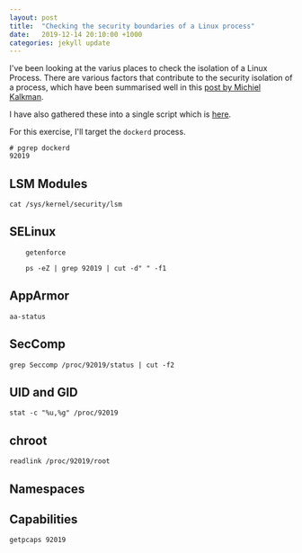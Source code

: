 ```yaml
---
layout: post
title:  "Checking the security boundaries of a Linux process"
date:   2019-12-14 20:10:00 +1000
categories: jekyll update
---
```


I've been looking at the varius places to check the isolation of a Linux
Process.  There are various factors that contribute to the security
isolation of a process, which have been summarised well in this [post by Michiel Kalkman](https://michielkalkman.com/posts/isolation-modeling-001/).

I have also gathered these into a single script which is [here](blah).

For this exercise, I'll target  the `dockerd` process.

```
# pgrep dockerd
92019
```

## LSM Modules

    cat /sys/kernel/security/lsm



## SELinux

```
    getenforce
```

```
    ps -eZ | grep 92019 | cut -d" " -f1
```

## AppArmor

```
aa-status
```

## SecComp

```
grep Seccomp /proc/92019/status | cut -f2
```

## UID and GID

```
stat -c "%u,%g" /proc/92019
```

## chroot

```
readlink /proc/92019/root
```

## Namespaces

## Capabilities

```
getpcaps 92019
```